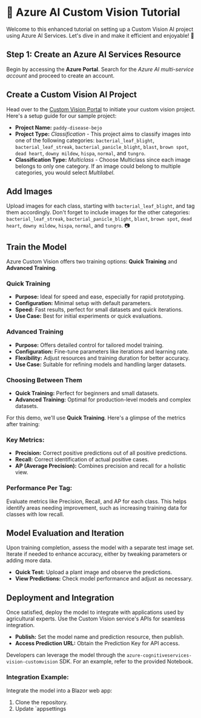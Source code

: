 # 🌟 Azure AI Custom Vision Tutorial  
  
Welcome to this enhanced tutorial on setting up a Custom Vision AI project using Azure AI Services. Let's dive in and make it efficient and enjoyable! 🚀  
  
## **Step 1: Create an Azure AI Services Resource**  
  
Begin by accessing the **Azure Portal**. Search for the *Azure AI multi-service account* and proceed to create an account.  
  
## **Create a Custom Vision AI Project**  
  
Head over to the [Custom Vision Portal](https://www.customvision.ai/projects) to initiate your custom vision project. Here's a setup guide for our sample project:  
  
- **Project Name:** `paddy-disease-bejo`  
- **Project Type:** *Classification* - This project aims to classify images into one of the following categories: `bacterial_leaf_blight`, `bacterial_leaf_streak`, `bacterial_panicle_blight`, `blast`, `brown spot`, `dead heart`, `downy mildew`, `hispa`, `normal`, and `tungro`.  
- **Classification Type:** *Multiclass* - Choose Multiclass since each image belongs to only one category. If an image could belong to multiple categories, you would select *Multilabel*.  
  
## **Add Images**  
  
Upload images for each class, starting with `bacterial_leaf_blight`, and tag them accordingly. Don't forget to include images for the other categories: `bacterial_leaf_streak`, `bacterial_panicle_blight`, `blast`, `brown spot`, `dead heart`, `downy mildew`, `hispa`, `normal`, and `tungro`. 📷  
  
## **Train the Model**  
  
Azure Custom Vision offers two training options: **Quick Training** and **Advanced Training**.  
  
### **Quick Training**  
  
- **Purpose:** Ideal for speed and ease, especially for rapid prototyping.  
- **Configuration:** Minimal setup with default parameters.  
- **Speed:** Fast results, perfect for small datasets and quick iterations.  
- **Use Case:** Best for initial experiments or quick evaluations.  
  
### **Advanced Training**  
  
- **Purpose:** Offers detailed control for tailored model training.  
- **Configuration:** Fine-tune parameters like iterations and learning rate.  
- **Flexibility:** Adjust resources and training duration for better accuracy.  
- **Use Case:** Suitable for refining models and handling larger datasets.  
  
### **Choosing Between Them**  
  
- **Quick Training:** Perfect for beginners and small datasets.  
- **Advanced Training:** Optimal for production-level models and complex datasets.  
  
For this demo, we'll use **Quick Training**. Here's a glimpse of the metrics after training:  
  
### **Key Metrics:**  
- **Precision:** Correct positive predictions out of all positive predictions.  
- **Recall:** Correct identification of actual positive cases.  
- **AP (Average Precision):** Combines precision and recall for a holistic view.  
  
### **Performance Per Tag:**  
  
Evaluate metrics like Precision, Recall, and AP for each class. This helps identify areas needing improvement, such as increasing training data for classes with low recall.  
  
## **Model Evaluation and Iteration**  
  
Upon training completion, assess the model with a separate test image set. Iterate if needed to enhance accuracy, either by tweaking parameters or adding more data.  
  
- **Quick Test:** Upload a plant image and observe the predictions.  
- **View Predictions:** Check model performance and adjust as necessary.  
  
## **Deployment and Integration**  
  
Once satisfied, deploy the model to integrate with applications used by agricultural experts. Use the Custom Vision service's APIs for seamless integration.  
  
- **Publish:** Set the model name and prediction resource, then publish.  
- **Access Prediction URL:** Obtain the Prediction Key for API access.  
  
Developers can leverage the model through the `azure-cognitiveservices-vision-customvision` SDK. For an example, refer to the provided Notebook.  
  
### **Integration Example:**  
  
Integrate the model into a Blazor web app:  
  
1. Clone the repository.  
2. Update `appsettings